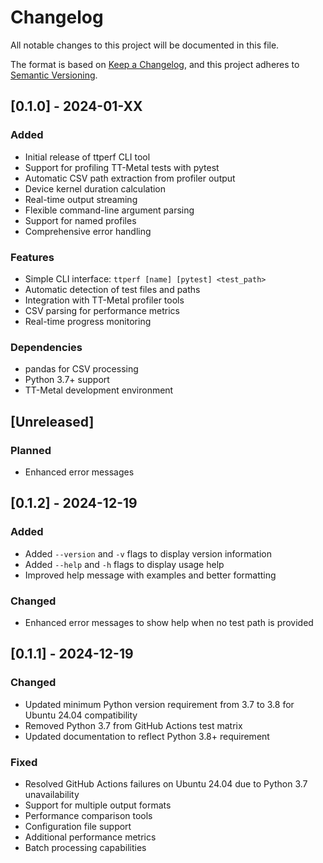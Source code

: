 # Changelog

All notable changes to this project will be documented in this file.

The format is based on [Keep a Changelog](https://keepachangelog.com/en/1.0.0/),
and this project adheres to [Semantic Versioning](https://semver.org/spec/v2.0.0.html).

## [0.1.0] - 2024-01-XX

### Added
- Initial release of ttperf CLI tool
- Support for profiling TT-Metal tests with pytest
- Automatic CSV path extraction from profiler output
- Device kernel duration calculation
- Real-time output streaming
- Flexible command-line argument parsing
- Support for named profiles
- Comprehensive error handling

### Features
- Simple CLI interface: `ttperf [name] [pytest] <test_path>`
- Automatic detection of test files and paths
- Integration with TT-Metal profiler tools
- CSV parsing for performance metrics
- Real-time progress monitoring

### Dependencies
- pandas for CSV processing
- Python 3.7+ support
- TT-Metal development environment

## [Unreleased]

### Planned
- Enhanced error messages

## [0.1.2] - 2024-12-19

### Added
- Added `--version` and `-v` flags to display version information
- Added `--help` and `-h` flags to display usage help
- Improved help message with examples and better formatting

### Changed
- Enhanced error messages to show help when no test path is provided

## [0.1.1] - 2024-12-19

### Changed
- Updated minimum Python version requirement from 3.7 to 3.8 for Ubuntu 24.04 compatibility
- Removed Python 3.7 from GitHub Actions test matrix
- Updated documentation to reflect Python 3.8+ requirement

### Fixed
- Resolved GitHub Actions failures on Ubuntu 24.04 due to Python 3.7 unavailability
- Support for multiple output formats
- Performance comparison tools
- Configuration file support
- Additional performance metrics
- Batch processing capabilities 